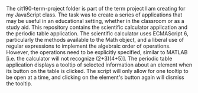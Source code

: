 The cit190-term-project folder is part of the term project I am creating for my JavaScript class. The task was to create a series of
applications that may be useful in an educational setting, whether in the classroom or as a study aid. This repository contains the scientific calculator application and the periodic table application. The scientific calculator uses ECMAScript 6, particularly the methods available to the Math object, and a liberal use of regular expressions to implement the algebraic order of operations. However, the operations need to be explicitly specified, similar to MATLAB [i.e. the calculator will not recognize (2+3)(4+5)]. The periodic table application displays a tooltip of selected information about an element when its button on the table is clicked. The script will only allow for one tooltip to be open at a time, and clicking on the element's button again will dismiss the tooltip.
